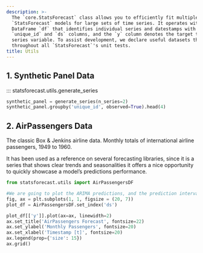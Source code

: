 ```yaml
---
description: >-
  The `core.StatsForecast` class allows you to efficiently fit multiple
  `StatsForecast` models for large sets of time series. It operates with pandas
  DataFrame `df` that identifies individual series and datestamps with the
  `unique_id` and `ds` columns, and the `y` column denotes the target time
  series variable. To assist development, we declare useful datasets that we use
  throughout all `StatsForecast`'s unit tests.
title: Utils
---
```


## 1. Synthetic Panel Data

::: statsforecast.utils.generate_series

```python
synthetic_panel = generate_series(n_series=2)
synthetic_panel.groupby('unique_id', observed=True).head(4)
```

## 2. AirPassengers Data

The classic Box & Jenkins airline data. Monthly totals of international
airline passengers, 1949 to 1960.

It has been used as a reference on several forecasting libraries, since
it is a series that shows clear trends and seasonalities it offers a
nice opportunity to quickly showcase a model’s predictions performance.

```python
from statsforecast.utils import AirPassengersDF

#We are going to plot the ARIMA predictions, and the prediction intervals.
fig, ax = plt.subplots(1, 1, figsize = (20, 7))
plot_df = AirPassengersDF.set_index('ds')

plot_df[['y']].plot(ax=ax, linewidth=2)
ax.set_title('AirPassengers Forecast', fontsize=22)
ax.set_ylabel('Monthly Passengers', fontsize=20)
ax.set_xlabel('Timestamp [t]', fontsize=20)
ax.legend(prop={'size': 15})
ax.grid()
```
